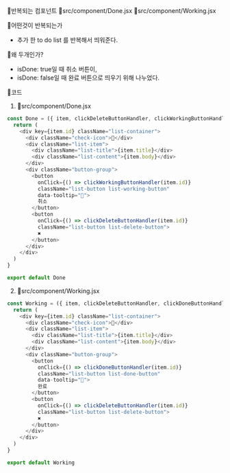 🔸반복되는 컴포넌트
📁src/component/Done.jsx
📁src/component/Working.jsx

🔸어떤것이 반복되는가
- 추가 한 to do list 를 반복해서 띄워준다.

🔸왜 두개인가?
- isDone: true일 때 취소 버튼이,
- isDone: false일 때 완료 버튼으로 띄우기 위해 나누었다.

🔸코드
1. 📁src/component/Done.jsx
```javascript
const Done = ({ item, clickDeleteButtonHandler, clickWorkingButtonHandler }) => {
  return (
    <div key={item.id} className="list-container">
      <div className="check-icon">💙</div>
      <div className="list-item">
        <div className="list-title">{item.title}</div>
        <div className="list-content">{item.body}</div>
      </div>
      <div className="button-group">
        <button
          onClick={() => clickWorkingButtonHandler(item.id)}
          className="list-button list-working-button"
          data-tooltip="🧡">
          취소
        </button>
        <button
          onClick={() => clickDeleteButtonHandler(item.id)}
          className="list-button list-delete-button">
          ✖
        </button>
      </div>
    </div>
  )
}

export default Done
```
    
2. 📁src/component/Working.jsx
```javascript
const Working = ({ item, clickDeleteButtonHandler, clickDoneButtonHandler }) => {
  return (
    <div key={item.id} className="list-container">
      <div className="check-icon">🧡</div>
      <div className="list-item">
        <div className="list-title">{item.title}</div>
        <div className="list-content">{item.body}</div>
      </div>
      <div className="button-group">
        <button
          onClick={() => clickDoneButtonHandler(item.id)}
          className="list-button list-done-button"
          data-tooltip="💙">
          완료
        </button>
        <button
          onClick={() => clickDeleteButtonHandler(item.id)}
          className="list-button list-delete-button">
          ✖
        </button>
      </div>
    </div>
  )
}

export default Working
```
